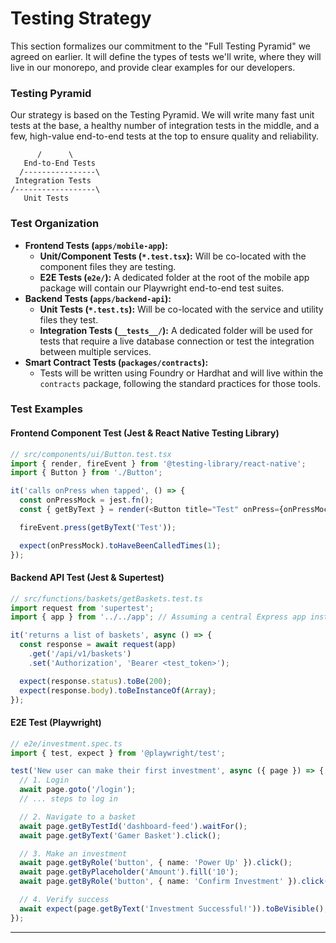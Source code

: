# Testing Strategy

This section formalizes our commitment to the "Full Testing Pyramid" we agreed on earlier. It will define the types of tests we'll write, where they will live in our monorepo, and provide clear examples for our developers.

### Testing Pyramid

Our strategy is based on the Testing Pyramid. We will write many fast unit tests at the base, a healthy number of integration tests in the middle, and a few, high-value end-to-end tests at the top to ensure quality and reliability.

```plaintext
      /      \
   End-to-End Tests
  /----------------\
 Integration Tests
/------------------\
   Unit Tests
```

### Test Organization

  * **Frontend Tests (`apps/mobile-app`):**
      * **Unit/Component Tests (`*.test.tsx`):** Will be co-located with the component files they are testing.
      * **E2E Tests (`e2e/`):** A dedicated folder at the root of the mobile app package will contain our Playwright end-to-end test suites.
  * **Backend Tests (`apps/backend-api`):**
      * **Unit Tests (`*.test.ts`):** Will be co-located with the service and utility files they test.
      * **Integration Tests (`__tests__/`):** A dedicated folder will be used for tests that require a live database connection or test the integration between multiple services.
  * **Smart Contract Tests (`packages/contracts`):**
      * Tests will be written using Foundry or Hardhat and will live within the `contracts` package, following the standard practices for those tools.

### Test Examples

#### Frontend Component Test (Jest & React Native Testing Library)

```typescript
// src/components/ui/Button.test.tsx
import { render, fireEvent } from '@testing-library/react-native';
import { Button } from './Button';

it('calls onPress when tapped', () => {
  const onPressMock = jest.fn();
  const { getByText } = render(<Button title="Test" onPress={onPressMock} />);

  fireEvent.press(getByText('Test'));

  expect(onPressMock).toHaveBeenCalledTimes(1);
});
```

#### Backend API Test (Jest & Supertest)

```typescript
// src/functions/baskets/getBaskets.test.ts
import request from 'supertest';
import { app } from '../../app'; // Assuming a central Express app instance for testing

it('returns a list of baskets', async () => {
  const response = await request(app)
    .get('/api/v1/baskets')
    .set('Authorization', 'Bearer <test_token>');

  expect(response.status).toBe(200);
  expect(response.body).toBeInstanceOf(Array);
});
```

#### E2E Test (Playwright)

```typescript
// e2e/investment.spec.ts
import { test, expect } from '@playwright/test';

test('New user can make their first investment', async ({ page }) => {
  // 1. Login
  await page.goto('/login');
  // ... steps to log in

  // 2. Navigate to a basket
  await page.getByTestId('dashboard-feed').waitFor();
  await page.getByText('Gamer Basket').click();

  // 3. Make an investment
  await page.getByRole('button', { name: 'Power Up' }).click();
  await page.getByPlaceholder('Amount').fill('10');
  await page.getByRole('button', { name: 'Confirm Investment' }).click();

  // 4. Verify success
  await expect(page.getByText('Investment Successful!')).toBeVisible();
});
```

-----

